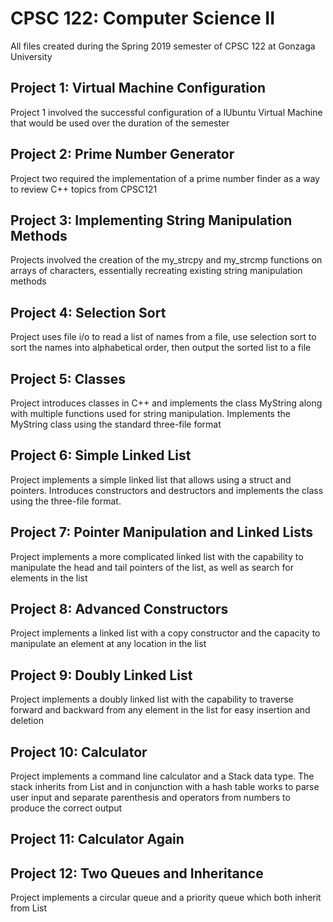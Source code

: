 CPSC 122: Computer Science II
=============================
All files created during the Spring 2019 semester of CPSC 122 at Gonzaga University

## Project 1: Virtual Machine Configuration
Project 1 involved the successful configuration of a lUbuntu Virtual Machine that would be used over the duration of the semester

## Project 2: Prime Number Generator
Project two required the implementation of a prime number finder as a way to review C++ topics from CPSC121

## Project 3: Implementing String Manipulation Methods
Projects involved the creation of the my_strcpy and my_strcmp functions on arrays of characters, essentially recreating existing string manipulation methods

## Project 4: Selection Sort
Project uses file i/o to read a list of names from a file, use selection sort to sort the names into alphabetical order, then output the sorted list to a file

## Project 5: Classes
Project introduces classes in C++ and implements the class MyString along with multiple functions used for string manipulation. Implements the MyString class using the standard three-file format

## Project 6: Simple Linked List
Project implements a simple linked list that allows using a struct and pointers. Introduces constructors and destructors and implements the class using the three-file format. 

## Project 7: Pointer Manipulation and Linked Lists
Project implements a more complicated linked list with the capability to manipulate the head and tail pointers of the list, as well as search for elements in the list

## Project 8: Advanced Constructors
Project implements a linked list with a copy constructor and the capacity to manipulate an element at any location in the list

## Project 9: Doubly Linked List
Project implements a doubly linked list with the capability to traverse forward and backward from any element in the list for easy insertion and deletion

## Project 10: Calculator
Project implements a command line calculator and a Stack data type. The stack inherits from List and in conjunction with a hash table works to parse user input and separate parenthesis and operators from numbers to produce the correct output

## Project 11: Calculator Again

## Project 12: Two Queues and Inheritance
Project implements a circular queue and a priority queue which both inherit from List 